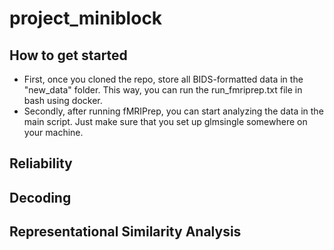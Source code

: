 # project_miniblock
## How to get started 
- First, once you cloned the repo, store all BIDS-formatted data in the "new_data" folder. This way, you can run the run_fmriprep.txt file in bash using docker.
- Secondly, after running fMRIPrep, you can start analyzing the data in the main script. Just make sure that you set up glmsingle somewhere on your machine. 

## Reliability

## Decoding 

## Representational Similarity Analysis